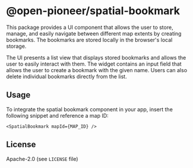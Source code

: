 # @open-pioneer/spatial-bookmark

This package provides a UI component that allows the user to store, manage, and easily navigate between different map extents by creating bookmarks. The bookmarks are stored locally in the browser's local storage.

The UI presents a list view that displays stored bookmarks and allows the user to easily interact with them. The widget contains an input field that allows the user to create a bookmark with the given name.
Users can also delete individual bookmarks directly from the list.

## Usage

To integrate the spatial bookmark component in your app, insert the following snippet and reference a map ID:

```tsx
<SpatialBookmark mapId={MAP_ID} />
```

## License

Apache-2.0 (see `LICENSE` file)
